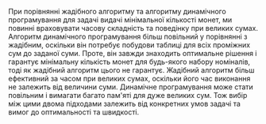 При порівнянні жадібного алгоритму та алгоритму динамічного програмування для задачі видачі мінімальної кількості монет, ми повинні враховувати часову складність та поведінку при великих сумах.
Алгоритм динамічного програмування більш повільний у порівнянні з жадібним, оскільки він потребує побудови таблиці для всіх проміжних сум до заданої суми. Проте, він завжди знаходить оптимальне рішення і гарантує мінімальну кількість монет для будь-якого набору номіналів, тоді як жадібний алгоритм цього не гарантує.
Жадібний алгоритм більш ефективний за часом при великих сумах, оскільки його час виконання не залежить від величини суми. Динамічне програмування може стати повільним і вимагати багато пам'яті для дуже великих сум.
Тож вибір між цими двома підходами залежить від конкретних умов задачі та вимог до оптимальності та швидкості.